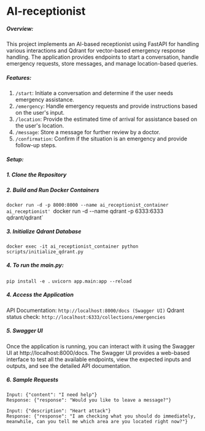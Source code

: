 # AI-receptionist
##### Overview:
This project implements an AI-based receptionist using FastAPI for handling various interactions and Qdrant for vector-based emergency response handling. The application provides endpoints to start a conversation, handle emergency requests, store messages, and manage location-based queries. 
##### Features:
1. `/start`: Initiate a conversation and determine if the user needs emergency assistance.
2. `/emergency`: Handle emergency requests and provide instructions based on the user's input.
3. `/location`: Provide the estimated time of arrival for assistance based on the user's location.
4. `/message`: Store a message for further review by a doctor.
5. `/confirmation`: Confirm if the situation is an emergency and provide follow-up steps.

##### Setup:
##### 1. Clone the Repository
##### 2. Build and Run Docker Containers
`docker run -d -p 8000:8000 --name ai_receptionist_container ai_receptionist'
`docker run -d --name qdrant -p 6333:6333 qdrant/qdrant`
##### 3. Initialize Qdrant Database
`docker exec -it ai_receptionist_container python scripts/initialize_qdrant.py`
##### 4. To run the main.py:
`pip install -e .`
`uvicorn app.main:app --reload`
##### 4. Access the Application
API Documentation: `http://localhost:8000/docs (Swagger UI)`
Qdrant status check: `http://localhost:6333/collections/emergencies`
##### 5. Swagger UI
Once the application is running, you can interact with it using the Swagger UI at http://localhost:8000/docs. The Swagger UI provides a web-based interface to test all the available endpoints, view the expected inputs and outputs, and see the detailed API documentation.
##### 6. Sample Requests
```/start
Input: {"content": "I need help"}
Response: {"response": "Would you like to leave a message?"}
```
```/emergency
Input: {"description": "Heart attack"}
Response: {"response": "I am checking what you should do immediately, meanwhile, can you tell me which area are you located right now?"}
```
